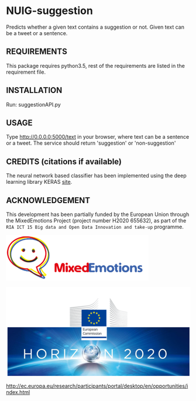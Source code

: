 # NUIG-suggestion
Predicts whether a given text contains a suggestion or not. Given text can be a tweet or a sentence.

## REQUIREMENTS

This package requires python3.5, rest of the requirements are listed in the requirement file.

## INSTALLATION

Run: 
suggestionAPI.py

## USAGE

Type http://0.0.0.0:5000/text in your browser, where text can be a sentence or a tweet. 
The service should return 'suggestion' or 'non-suggestion'

## CREDITS (citations if available)

The neural network based classifier has been implemented using the deep learning library KERAS [site](https://keras.io).


## ACKNOWLEDGEMENT

This development has been partially funded by the European Union through the MixedEmotions Project (project number H2020 655632), as part of the `RIA ICT 15 Big data and Open Data Innovation and take-up` programme.

![MixedEmotions](https://raw.githubusercontent.com/MixedEmotions/MixedEmotions/master/img/me.png) 

![EU](https://raw.githubusercontent.com/MixedEmotions/MixedEmotions/master/img/H2020-Web.png)

http://ec.europa.eu/research/participants/portal/desktop/en/opportunities/index.html

